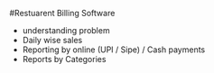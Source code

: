 #Restuarent Billing Software 

- understanding problem
- Daily wise sales
- Reporting by online (UPI / Sipe) / Cash payments
- Reports by Categories
